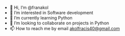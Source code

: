 - 👋 Hi, I’m @franakol
- 👀 I’m interested in Software development
- 🌱 I’m currently learning Python
- 💞️ I’m looking to collaborate on projects in Python
- 📫 How to reach me by email akolfracis40@gmail.com

<!---
franakol/franakol is a ✨ special ✨ repository because its `README.md` (this file) appears on your GitHub profile.
You can click the Preview link to take a look at your changes.
--->

